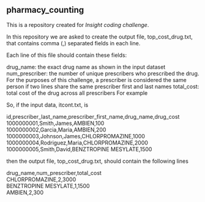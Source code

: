 ## pharmacy_counting

This is a repository created for *Insight coding challenge*.

In this repository we are asked to create the output file, top_cost_drug.txt, that contains comma (,) separated fields in each line.

Each line of this file should contain these fields:

drug_name: the exact drug name as shown in the input dataset
num_prescriber: the number of unique prescribers who prescribed the drug. For the purposes of this challenge, a prescriber is considered the same person if two lines share the same prescriber first and last names
total_cost: total cost of the drug across all prescribers
For example

So, if the input data, itcont.txt, is

id,prescriber_last_name,prescriber_first_name,drug_name,drug_cost<br/>
1000000001,Smith,James,AMBIEN,100<br/>
1000000002,Garcia,Maria,AMBIEN,200<br/>
1000000003,Johnson,James,CHLORPROMAZINE,1000<br/>
1000000004,Rodriguez,Maria,CHLORPROMAZINE,2000<br/>
1000000005,Smith,David,BENZTROPINE MESYLATE,1500<br/>

then the output file, top_cost_drug.txt, should contain the following lines

drug_name,num_prescriber,total_cost<br/>
CHLORPROMAZINE,2,3000<br/>
BENZTROPINE MESYLATE,1,1500<br/>
AMBIEN,2,300<br/>



